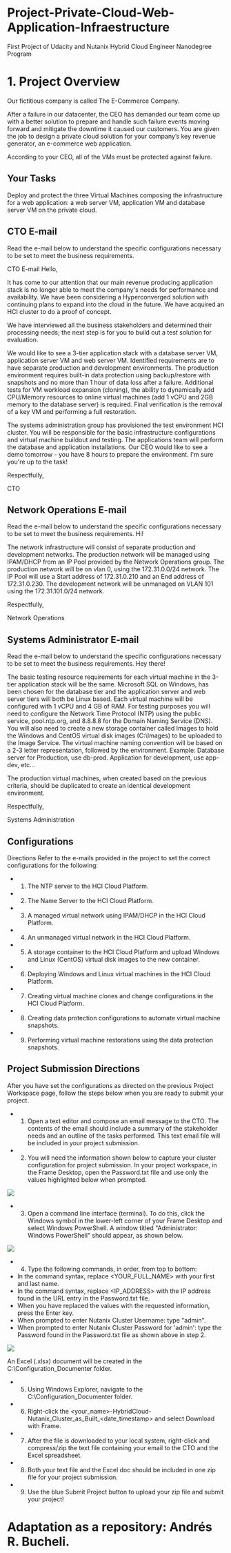# Project-Private-Cloud-Web-Application-Infraestructure
First Project of Udacity and Nutanix Hybrid Cloud Engineer Nanodegree Program

# 1. Project Overview

Our fictitious company is called The E-Commerce Company.

After a failure in our datacenter, the CEO has demanded our team come up with a better solution to prepare and handle such failure events moving forward and mitigate the downtime it caused our customers. You are given the job to design a private cloud solution for your company’s key revenue generator, an e-commerce web application.

According to your CEO, all of the VMs must be protected against failure.

## Your Tasks

Deploy and protect the three Virtual Machines composing the infrastructure for a web application: a web server VM, application VM and database server VM on the private cloud.

## CTO E-mail

Read the e-mail below to understand the specific configurations necessary to be set to meet the business requirements.

CTO E-mail
Hello,

It has come to our attention that our main revenue producing application stack is no longer able to meet the company's needs for performance and availability. We have been considering a Hyperconverged solution with continuing plans to expand into the cloud in the future. We have acquired an HCI cluster to do a proof of concept.

We have interviewed all the business stakeholders and determined their processing needs; the next step is for you to build out a test solution for evaluation.

We would like to see a 3-tier application stack with a database server VM, application server VM and web server VM. Identified requirements are to have separate production and development environments. The production environment requires built-in data protection using backup/restore with snapshots and no more than 1 hour of data loss after a failure. Additional tests for VM workload expansion (cloning), the ability to dynamically add CPU/Memory resources to online virtual machines (add 1 vCPU and 2GB memory to the database server) is required. Final verification is the removal of a key VM and performing a full restoration.

The systems administration group has provisioned the test environment HCI cluster. You will be responsible for the basic infrastructure configurations and virtual machine buildout and testing. The applications team will perform the database and application installations. Our CEO would like to see a demo tomorrow - you have 8 hours to prepare the environment. I'm sure you're up to the task!

Respectfully,

CTO

## Network Operations E-mail

Read the e-mail below to understand the specific configurations necessary to be set to meet the business requirements.
Hi!

The network infrastructure will consist of separate production and development networks. The production network will be managed using IPAM/DHCP from an IP Pool provided by the Network Operations group. The production network will be on vlan 0, using the 172.31.0.0/24 network. The IP Pool will use a Start address of 172.31.0.210 and an End address of 172.31.0.230. The development network will be unmanaged on VLAN 101 using the 172.31.101.0/24 network.

Respectfully,

Network Operations

## Systems Administrator E-mail

Read the e-mail below to understand the specific configurations necessary to be set to meet the business requirements.
Hey there!

The basic testing resource requirements for each virtual machine in the 3-tier application stack will be the same. Microsoft SQL on Windows, has been chosen for the database tier and the application server and web server tiers will both be Linux based. Each virtual machine will be configured with 1 vCPU and 4 GB of RAM. For testing purposes you will need to configure the Network Time Protocol (NTP) using the public service, pool.ntp.org, and 8.8.8.8 for the Domain Naming Service (DNS). You will also need to create a new storage container called Images to hold the Windows and CentOS virtual disk images (C:\Images) to be uploaded to the Image Service. The virtual machine naming convention will be based on a 2-3 letter representation, followed by the environment. Example: Database server for Production, use db-prod. Application for development, use app-dev, etc…

The production virtual machines, when created based on the previous criteria, should be duplicated to create an identical development environment.

Respectfully,

Systems Administration

## Configurations

Directions
Refer to the e-mails provided in the project to set the correct configurations for the following:

* 1. The NTP server to the HCI Cloud Platform.
* 2. The Name Server to the HCI Cloud Platform.
* 3. A managed virtual network using IPAM/DHCP in the HCI Cloud Platform.
* 4. An unmanaged virtual network in the HCI Cloud Platform.
* 5. A storage container to the HCI Cloud Platform and upload Windows and Linux (CentOS) virtual disk images to the new container.
* 6. Deploying Windows and Linux virtual machines in the HCI Cloud Platform.
* 7. Creating virtual machine clones and change configurations in the HCI Cloud Platform.
* 8. Creating data protection configurations to automate virtual machine snapshots.
* 9. Performing virtual machine restorations using the data protection snapshots.

## Project Submission Directions

After you have set the configurations as directed on the previous Project Workspace page, follow the steps below when you are ready to submit your project.

* 1. Open a text editor and compose an email message to the CTO. The contents of the email should include a summary of the stakeholder needs and an outline of the tasks performed. This text email file will be included in your project submission.

* 2. You will need the information shown below to capture your cluster configuration for project submission. In your project workspace, in the Frame Desktop, open the Password.txt file and use only the values highlighted below when prompted.

![](https://video.udacity-data.com/topher/2020/September/5f651c6e_screen-shot-2020-09-18-at-1.45.14-pm/screen-shot-2020-09-18-at-1.45.14-pm.png)

* 3. Open a command line interface (terminal). To do this, click the Windows symbol in the lower-left corner of your Frame Desktop and select Windows PowerShell. A window titled "Administrator: Windows PowerShell" should appear, as shown below.

![](https://video.udacity-data.com/topher/2020/September/5f651d2d_screen-shot-2020-09-18-at-1.48.24-pm/screen-shot-2020-09-18-at-1.48.24-pm.png)

* 4. Type the following commands, in order, from top to bottom:
* In the command syntax, replace <YOUR_FULL_NAME> with your first and last name.
* In the command syntax, replace <IP_ADDRESS> with the IP address found in the URL entry in the Password.txt file.
* When you have replaced the values with the requested information, press the Enter key.
* When prompted to enter Nutanix Cluster Username: type "admin".
* When prompted to enter Nutanix Cluster Password for 'admin': type the Password found in the Password.txt file as shown above in step 2.

![](https://video.udacity-data.com/topher/2020/September/5f651df5_screen-shot-2020-09-18-at-1.51.44-pm/screen-shot-2020-09-18-at-1.51.44-pm.png)

An Excel (.xlsx) document will be created in the C:\Configuration_Documenter folder.

* 5. Using Windows Explorer, navigate to the C:\Configuration_Documenter folder.

* 6. Right-click the <your_name>-HybridCloud-Nutanix_Cluster_as_Built_<date_timestamp> and select Download with Frame.

* 7. After the file is downloaded to your local system, right-click and compress/zip the text file containing your email to the CTO and the Excel spreadsheet.

* 8. Both your text file and the Excel doc should be included in one zip file for your project submission.

* 9. Use the blue Submit Project button to upload your zip file and submit your project!

# Adaptation as a repository: Andrés R. Bucheli.
